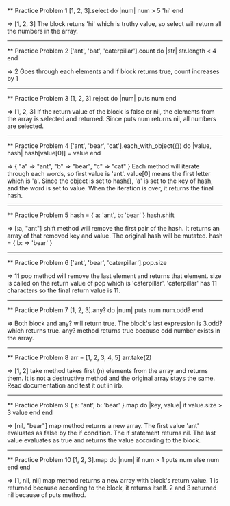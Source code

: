 ** Practice Problem 1
[1, 2, 3].select do |num|
  num > 5
  'hi'
end

=> [1, 2, 3]
The block retuns 'hi' which is truthy value,
so select will return all the numbers in the array.

--------------

** Practice Problem 2
['ant', 'bat', 'caterpillar'].count do |str|
  str.length < 4
end

=> 2
Goes through each elements and
if block returns true, count increases by 1

--------------

** Practice Problem 3
[1, 2, 3].reject do |num|
  puts num
end

=> [1, 2, 3]
If the return value of the block is false or nil,
the elements from the array is selected and returned.
Since puts num returns nil, all numbers are selected.

--------------

** Practice Problem 4
['ant', 'bear', 'cat'].each_with_object({}) do |value, hash|
  hash[value[0]] = value
end

=> { "a" => "ant", "b" => "bear", "c" => "cat" }
Each method will iterate through each words, so first value is 'ant'.
value[0] means the first letter which is 'a'.
Since the object is set to hash{},
'a' is set to the key of hash, and the word is set to value.
When the iteration is over, it returns the final hash.

--------------

** Practice Problem 5
hash = { a: 'ant', b: 'bear' }
hash.shift

=> [:a, "ant"]
shift method will remove the first pair of the hash.
It returns an array of that removed key and value.
The original hash will be mutated.
hash = { b: => 'bear' }

--------------

** Practice Problem 6
['ant', 'bear', 'caterpillar'].pop.size

=> 11
pop method will remove the last element and returns that element.
size is called on the return value of pop which is 'caterpillar'.
'caterpillar' has 11 characters so the final return value is 11.

--------------

** Practice Problem 7
[1, 2, 3].any? do |num|
  puts num
  num.odd?
end

=> Both block and any? will return true.
The block's last expression is 3.odd? which returns true.
any? method returns true because odd number exists in the array.

--------------

** Practice Problem 8
arr = [1, 2, 3, 4, 5]
arr.take(2)

=> [1, 2]
take method takes first (n) elements from the array and returns them.
It is not a destructive method and the original array stays the same.
Read documentation and test it out in irb.

--------------

** Practice Problem 9
{ a: 'ant', b: 'bear' }.map do |key, value|
  if value.size > 3
    value
  end
end

=> [nil, "bear"]
map method returns a new array.
The first value 'ant' evaluates as false by the if condition.
The if statement returns nil.
The last value evaluates as true and returns the value according to the block.

--------------

** Practice Problem 10
[1, 2, 3].map do |num|
  if num > 1
    puts num
  else
    num
  end
end

=> [1, nil, nil]
map method returns a new array with block's return value.
1 is returned because according to the block, it returns itself.
2 and 3 returned nil because of puts method.
